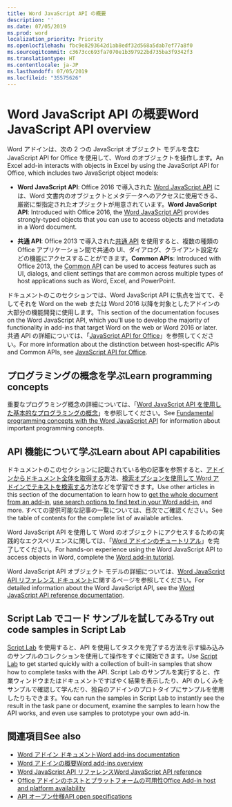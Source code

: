 ```yaml
---
title: Word JavaScript API の概要
description: ''
ms.date: 07/05/2019
ms.prod: word
localization_priority: Priority
ms.openlocfilehash: fbc9e8293642d1ab8edf32d568a5dab7ef77a8f0
ms.sourcegitcommit: c3673cc693fa7070e1b397922bd735ba3f9342f3
ms.translationtype: HT
ms.contentlocale: ja-JP
ms.lasthandoff: 07/05/2019
ms.locfileid: "35575626"
---
```

# <a name="word-javascript-api-overview"></a><span data-ttu-id="4bade-102">Word JavaScript API の概要</span><span class="sxs-lookup"><span data-stu-id="4bade-102">Word JavaScript API overview</span></span>

<span data-ttu-id="4bade-103">Word アドインは、次の 2 つの JavaScript オブジェクト モデルを含む JavaScript API for Office を使用して、Word のオブジェクトを操作します。</span><span class="sxs-lookup"><span data-stu-id="4bade-103">An Excel add-in interacts with objects in Excel by using the JavaScript API for Office, which includes two JavaScript object models:</span></span>

* <span data-ttu-id="4bade-104">**Word JavaScript API**: Office 2016 で導入された [Word JavaScript API](/javascript/api/word) には、Word 文書内のオブジェクトとメタデータへのアクセスに使用できる、厳密に型指定されたオブジェクトが用意されています。</span><span class="sxs-lookup"><span data-stu-id="4bade-104">**Word JavaScript API**: Introduced with Office 2016, the [Word JavaScript API](/javascript/api/word) provides strongly-typed objects that you can use to access objects and metadata in a Word document.</span></span> 

* <span data-ttu-id="4bade-105">**共通 API**: Office 2013 で導入された[共通 API](/javascript/api/office) を使用すると、複数の種類の Office アプリケーション間で共通の UI、ダイアログ、クライアント設定などの機能にアクセスすることができます。</span><span class="sxs-lookup"><span data-stu-id="4bade-105">**Common APIs**: Introduced with Office 2013, the [Common API](/javascript/api/office) can be used to access features such as UI, dialogs, and client settings that are common across multiple types of host applications such as Word, Excel, and PowerPoint.</span></span>

<span data-ttu-id="4bade-106">ドキュメントのこのセクションでは、Word JavaScript API に焦点を当てて、そしてそれを Word on the web または Word 2016 以降を対象としたアドインの大部分の機能開発に使用します。</span><span class="sxs-lookup"><span data-stu-id="4bade-106">This section of the documentation focuses on the Word JavaScript API, which you'll use to develop the majority of functionality in add-ins that target Word on the web or Word 2016 or later.</span></span> <span data-ttu-id="4bade-107">共通 API の詳細については、「[JavaScript API for Office](../javascript-api-for-office.md)」を参照してください。</span><span class="sxs-lookup"><span data-stu-id="4bade-107">For more information about the distinction between host-specific APIs and Common APIs, see [JavaScript API for Office](../javascript-api-for-office.md).</span></span> 

## <a name="learn-programming-concepts"></a><span data-ttu-id="4bade-108">プログラミングの概念を学ぶ</span><span class="sxs-lookup"><span data-stu-id="4bade-108">Learn programming concepts</span></span>

<span data-ttu-id="4bade-109">重要なプログラミング概念の詳細については、「[Word JavaScript API を使用した基本的なプログラミングの概念](../../word/word-add-ins-core-concepts.md)」を参照してください。</span><span class="sxs-lookup"><span data-stu-id="4bade-109">See [Fundamental programming concepts with the Word JavaScript API](../../word/word-add-ins-core-concepts.md) for information about important programming concepts.</span></span>
 
## <a name="learn-about-api-capabilities"></a><span data-ttu-id="4bade-110">API 機能について学ぶ</span><span class="sxs-lookup"><span data-stu-id="4bade-110">Learn about API capabilities</span></span>

<span data-ttu-id="4bade-111">ドキュメントのこのセクションに記載されている他の記事を参照すると、[アドインからドキュメント全体を取得する](../../word/get-the-whole-document-from-an-add-in-for-word.md)方法、[検索オプションを使用して Word アドインでテキストを検索する](../../word/search-option-guidance.md)方法などを学習できます。</span><span class="sxs-lookup"><span data-stu-id="4bade-111">Use other articles in this section of the documentation to learn how to [get the whole document from an add-in](../../word/get-the-whole-document-from-an-add-in-for-word.md), [use search options to find text in your Word add-in](../../word/search-option-guidance.md), and more.</span></span> <span data-ttu-id="4bade-112">すべての提供可能な記事の一覧については、目次でご確認ください。</span><span class="sxs-lookup"><span data-stu-id="4bade-112">See the table of contents for the complete list of available articles.</span></span>

<span data-ttu-id="4bade-113">Word JavaScript API を使用して Word のオブジェクトにアクセスするための実践的なエクスペリエンスに関しては、「[Word アドインのチュートリアル](../../tutorials/word-tutorial.md)」を完了してください。</span><span class="sxs-lookup"><span data-stu-id="4bade-113">For hands-on experience using the Word JavaScript API to access objects in Word, complete the [Word add-in tutorial](../../tutorials/word-tutorial.md).</span></span> 

<span data-ttu-id="4bade-114">Word JavaScript API オブジェクト モデルの詳細については、[Word JavaScript API リファレンス ドキュメント](/javascript/api/word)に関するページを参照してください。</span><span class="sxs-lookup"><span data-stu-id="4bade-114">For detailed information about the Word JavaScript API, see the [Word JavaScript API reference documentation](/javascript/api/word).</span></span>

## <a name="try-out-code-samples-in-script-lab"></a><span data-ttu-id="4bade-115">Script Lab でコード サンプルを試してみる</span><span class="sxs-lookup"><span data-stu-id="4bade-115">Try out code samples in Script Lab</span></span>

<span data-ttu-id="4bade-116">[Script Lab](../../overview/explore-with-script-lab.md) を使用すると、API を使用してタスクを完了する方法を示す組み込みのサンプルのコレクションを使用して操作をすぐに開始できます。</span><span class="sxs-lookup"><span data-stu-id="4bade-116">Use [Script Lab](../../overview/explore-with-script-lab.md) to get started quickly with a collection of built-in samples that show how to complete tasks with the API.</span></span> <span data-ttu-id="4bade-117">Script Lab のサンプルを実行すると、作業ウィンドウまたはドキュメントですばやく結果を表示したり、API のしくみをサンプルで確認して学んだり、独自のアドインのプロトタイプにサンプルを使用したりもできます。</span><span class="sxs-lookup"><span data-stu-id="4bade-117">You can run the samples in Script Lab to instantly see the result in the task pane or document, examine the samples to learn how the API works, and even use samples to prototype your own add-in.</span></span>

## <a name="see-also"></a><span data-ttu-id="4bade-118">関連項目</span><span class="sxs-lookup"><span data-stu-id="4bade-118">See also</span></span>

- [<span data-ttu-id="4bade-119">Word アドイン ドキュメント</span><span class="sxs-lookup"><span data-stu-id="4bade-119">Word add-ins documentation</span></span>](../../word/index.md)
- [<span data-ttu-id="4bade-120">Word アドインの概要</span><span class="sxs-lookup"><span data-stu-id="4bade-120">Word add-ins overview</span></span>](../../word/word-add-ins-programming-overview.md)
- [<span data-ttu-id="4bade-121">Word JavaScript API リファレンス</span><span class="sxs-lookup"><span data-stu-id="4bade-121">Word JavaScript API reference</span></span>](/javascript/api/word)
- [<span data-ttu-id="4bade-122">Office アドインのホストとプラットフォームの可用性</span><span class="sxs-lookup"><span data-stu-id="4bade-122">Office Add-in host and platform availability</span></span>](../../overview/office-add-in-availability.md)
- [<span data-ttu-id="4bade-123">API オープン仕様</span><span class="sxs-lookup"><span data-stu-id="4bade-123">API open specifications</span></span>](../openspec/openspec.md)
